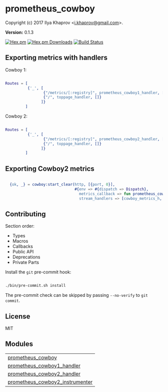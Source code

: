 

# prometheus_cowboy #

Copyright (c) 2017 Ilya Khaprov <<i.khaprov@gmail.com>>.

__Version:__ 0.1.3

[![Hex.pm][Hex badge]][Hex link]
[![Hex.pm Downloads][Hex downloads badge]][Hex link]
[![Build Status][Travis badge]][Travis link]

## Exporting metrics with handlers

Cowboy 1:

```erlang

Routes = [
          {'_', [
                 {"/metrics/[:registry]", prometheus_cowboy1_handler, []},
                 {"/", toppage_handler, []}
                ]}
         ]

```

Cowboy 2:

```erlang

Routes = [
          {'_', [
                 {"/metrics/[:registry]", prometheus_cowboy2_handler, []},
                 {"/", toppage_handler, []}
                ]}
         ]

```

## Exporting Cowboy2 metrics

```erlang

  {ok, _} = cowboy:start_clear(http, [{port, 0}],
                               #{env => #{dispatch => Dispatch},
                                 metrics_callback => fun prometheus_cowboy2_instrumenter:observe/1,
                                 stream_handlers => [cowboy_metrics_h, cowboy_stream_h]})

```

## Contributing

Section order:

- Types
- Macros
- Callbacks
- Public API
- Deprecations
- Private Parts

Install the `git` pre-commit hook:

```bash

./bin/pre-commit.sh install

```

The pre-commit check can be skipped by passing `--no-verify` to `git commit`.

## License

MIT

[Hex badge]: https://img.shields.io/hexpm/v/prometheus_cowboy.svg?maxAge=2592000?style=plastic
[Hex link]: https://hex.pm/packages/prometheus_cowboy
[Hex downloads badge]: https://img.shields.io/hexpm/dt/prometheus_cowboy.svg?maxAge=2592000
[Travis badge]: https://travis-ci.org/deadtrickster/prometheus-cowboy.svg?branch=version-3
[Travis link]: https://travis-ci.org/deadtrickster/prometheus-cowboy
[Coveralls badge]: https://coveralls.io/repos/github/deadtrickster/prometheus-cowboy/badge.svg?branch=master
[Coveralls link]: https://coveralls.io/github/deadtrickster/prometheus-cowboy?branch=master


## Modules ##


<table width="100%" border="0" summary="list of modules">
<tr><td><a href="https://github.com/deadtrickster/prometheus-cowboy/blob/master/doc/prometheus_cowboy.md" class="module">prometheus_cowboy</a></td></tr>
<tr><td><a href="https://github.com/deadtrickster/prometheus-cowboy/blob/master/doc/prometheus_cowboy1_handler.md" class="module">prometheus_cowboy1_handler</a></td></tr>
<tr><td><a href="https://github.com/deadtrickster/prometheus-cowboy/blob/master/doc/prometheus_cowboy2_handler.md" class="module">prometheus_cowboy2_handler</a></td></tr>
<tr><td><a href="https://github.com/deadtrickster/prometheus-cowboy/blob/master/doc/prometheus_cowboy2_instrumenter.md" class="module">prometheus_cowboy2_instrumenter</a></td></tr></table>

